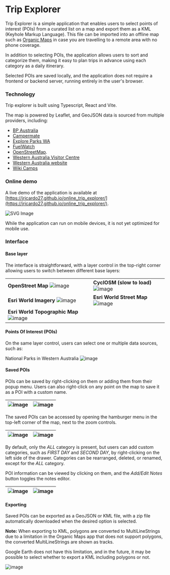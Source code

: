 # Trip Explorer

Trip Explorer is a simple application that enables users to select points of interest (POIs) from a curated list on a map and export them as a
KML (Keyhole Markup Language). This file can be imported into an offline map such as [Organic Maps](https://organicmaps.app/) in case you are travelling to
a remote area with no phone coverage.

In addition to selecting POIs, the application allows users to sort and categorize them, making it easy to plan trips in advance using each category as a
daily itinerary.

Selected POIs are saved locally, and the application does not require a frontend or backend server, running entirely in the user's browser.

### Technology

Trip explorer is built using Typescript, React and Vite.

The map is powered by Leaflet, and GeoJSON data is sourced from multiple providers, including:

* [BP Australia](https://www.bp.com/en_au/australia/home/who-we-are/find-your-nearest-bp.html)
* [Campermate](https://campermate.com/)
* [Explore Parks WA](https://exploreparks.dbca.wa.gov.au/)
* [FuelWatch](https://www.fuelwatch.wa.gov.au/)
* [OpenStreetMap](https://www.openstreetmap.org/).
* [Western Australia Visitor Centre](https://www.wavisitorcentre.com.au/)
* [Western Australia website](https://www.westernaustralia.com/)
* [Wiki Camps](https://wikicamps.com.au/)

### Online demo
A live demo of the application is available at [https://jricardo27.github.io/online_trip_explorer/](https://jricardo27.github.io/online_trip_explorer/).

![SVG Image](docs/img/online_trip_explorer_qr.svg)

While the application can run on mobile devices, it is not yet optimized for mobile use.

### Interface

#### Base layer
The interface is straightforward, with a layer control in the top-right corner allowing users to switch between different base layers:

|                                                                                                |                                                                               |
|------------------------------------------------------------------------------------------------|-------------------------------------------------------------------------------|
| **OpenStreet Map** ![image](docs/img/openstreetmap_layer.webp)                          | **CyclOSM (slow to load)** ![image](docs/img/cyclosm_layer.webp)              |
| **Esri World Imagery** ![image](docs/img/esri_world_imagery_layer.webp)                 | **Esri World Street Map** ![image](docs/img/esri_world_street_map_layer.webp) |
| **Esri World Topographic Map** ![image](docs/img/esri_world_topographic_map_layer.webp) |                                                                               |



#### Points Of Interest (POIs)
On the same layer control, users can select one or multiple data sources, such as:

National Parks in Western Australia
![image](docs/img/national_parks.webp)


#### Saved POIs
POIs can be saved by right-clicking on them or adding them from their popup menu. Users can also right-click on any point on the map to save it as a POI with
a custom name.

| ![image](docs/img/context_menu_map.webp) | ![image](docs/img/poi_popup.webp) |
|-------------------------------------------------|-----------------------------------|

The saved POIs can be accessed by opening the hamburger menu in the top-left corner of the map, next to the zoom controls.

| ![image](docs/img/saved_poi_list.webp) | ![image](docs/img/context_menu_category.webp) |
|-----------------------------------------------|-----------------------------------------------|

By default, only the *ALL* category is present, but users can add custom categories, such as *FIRST DAY* and *SECOND DAY*, by right-clicking on the left side
of the drawer. Categories can be rearranged, deleted, or renamed, except for the *ALL* category.

POI information can be viewed by clicking on them, and the *Add/Edit Notes* button toggles the notes editor.

| ![image](docs/img/poi_drawer_info.webp) | ![image](docs/img/poi_drawer_info_and_editor.webp)  |
|------------------------------------------------|-----------------------------------------------------|


#### Exporting

Saved POIs can be exported as a GeoJSON or KML file, with a zip file automatically downloaded when the desired option is selected.

**Note:** When exporting to KML, polygons are converted to MultiLineStrings due to a limitation in the Organic Maps app that does not support polygons,
the converted MultiLineStrings are shown as tracks.

Google Earth does not have this limitation, and in the future, it may be possible to select whether to export a KML including polygons or not.


![image](docs/img/export_menu.webp)
